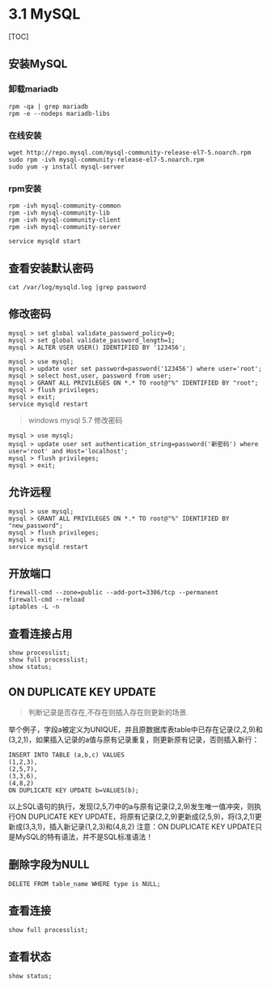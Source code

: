 #  3.1 MySQL

[TOC]



## 安装MySQL

### 卸载mariadb

```shell
rpm -qa | grep mariadb
rpm -e --nodeps mariadb-libs
```

### 在线安装

```shell
wget http://repo.mysql.com/mysql-community-release-el7-5.noarch.rpm
sudo rpm -ivh mysql-community-release-el7-5.noarch.rpm
sudo yum -y install mysql-server
```

### rpm安装

```shell
rpm -ivh mysql-community-common
rpm -ivh mysql-community-lib
rpm -ivh mysql-community-client
rpm -ivh mysql-community-server

service mysqld start
```

## 查看安装默认密码

```shell
cat /var/log/mysqld.log |grep password
```

## 修改密码

```shell
mysql > set global validate_password_policy=0;
mysql > set global validate_password_length=1;
mysql > ALTER USER USER() IDENTIFIED BY '123456';
```

```shell
mysql > use mysql;
mysql > update user set password=password('123456') where user='root';
mysql > select host,user, password from user;
mysql > GRANT ALL PRIVILEGES ON *.* TO root@"%" IDENTIFIED BY "root";
mysql > flush privileges;
mysql > exit;
service mysqld restart
```

> windows mysql 5.7 修改密码

```pow
mysql > use mysql;
mysql > update user set authentication_string=password('新密码') where user='root' and Host='localhost';
mysql > flush privileges;
mysql > exit;
```

## 允许远程

```shell
mysql > use mysql;
mysql > GRANT ALL PRIVILEGES ON *.* TO root@"%" IDENTIFIED BY "new_password";
mysql > flush privileges;
mysql > exit;
service mysqld restart
```

## 开放端口

```shell
firewall-cmd --zone=public --add-port=3306/tcp --permanent
firewall-cmd --reload
iptables -L -n
```

## 查看连接占用

```mysql
show processlist;
show full processlist;
show status;
```

##  ON DUPLICATE KEY UPDATE 

> 判断记录是否存在,不存在则插入存在则更新的场景.

举个例子，字段a被定义为UNIQUE，并且原数据库表table中已存在记录(2,2,9)和(3,2,1)，如果插入记录的a值与原有记录重复，则更新原有记录，否则插入新行：

```mysql
INSERT INTO TABLE (a,b,c) VALUES 
(1,2,3),
(2,5,7),
(3,3,6),
(4,8,2)
ON DUPLICATE KEY UPDATE b=VALUES(b);
```

 以上SQL语句的执行，发现(2,5,7)中的a与原有记录(2,2,9)发生唯一值冲突，则执行ON DUPLICATE KEY UPDATE，将原有记录(2,2,9)更新成(2,5,9)，将(3,2,1)更新成(3,3,1)，插入新记录(1,2,3)和(4,8,2)
注意：ON DUPLICATE KEY UPDATE只是MySQL的特有语法，并不是SQL标准语法！ 

## 删除字段为NULL

```mysql
DELETE FROM table_name WHERE type is NULL;
```

## 查看连接

```mysql
show full processlist;
```

## 查看状态

```mysql
show status;
```

